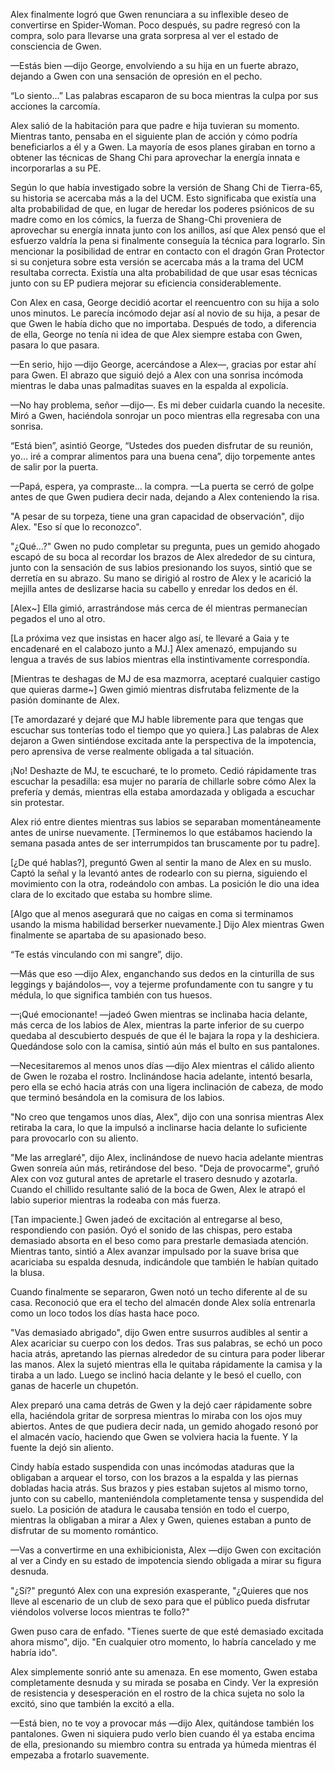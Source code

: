 
Alex finalmente logró que Gwen renunciara a su inflexible deseo de convertirse en Spider-Woman. Poco después, su padre regresó con la compra, solo para llevarse una grata sorpresa al ver el estado de consciencia de Gwen.

—Estás bien —dijo George, envolviendo a su hija en un fuerte abrazo, dejando a Gwen con una sensación de opresión en el pecho.

“Lo siento…” Las palabras escaparon de su boca mientras la culpa por sus acciones la carcomía.

Alex salió de la habitación para que padre e hija tuvieran su momento. Mientras tanto, pensaba en el siguiente plan de acción y cómo podría beneficiarlos a él y a Gwen. La mayoría de esos planes giraban en torno a obtener las técnicas de Shang Chi para aprovechar la energía innata e incorporarlas a su PE.

Según lo que había investigado sobre la versión de Shang Chi de Tierra-65, su historia se acercaba más a la del UCM. Esto significaba que existía una alta probabilidad de que, en lugar de heredar los poderes psiónicos de su madre como en los cómics, la fuerza de Shang-Chi proveniera de aprovechar su energía innata junto con los anillos, así que Alex pensó que el esfuerzo valdría la pena si finalmente conseguía la técnica para lograrlo. Sin mencionar la posibilidad de entrar en contacto con el dragón Gran Protector si su conjetura sobre esta versión se acercaba más a la trama del UCM resultaba correcta. Existía una alta probabilidad de que usar esas técnicas junto con su EP pudiera mejorar su eficiencia considerablemente.

Con Alex en casa, George decidió acortar el reencuentro con su hija a solo unos minutos. Le parecía incómodo dejar así al novio de su hija, a pesar de que Gwen le había dicho que no importaba. Después de todo, a diferencia de ella, George no tenía ni idea de que Alex siempre estaba con Gwen, pasara lo que pasara.

—En serio, hijo —dijo George, acercándose a Alex—, gracias por estar ahí para Gwen. El abrazo que siguió dejó a Alex con una sonrisa incómoda mientras le daba unas palmaditas suaves en la espalda al expolicía.

—No hay problema, señor —dijo—. Es mi deber cuidarla cuando la necesite. Miró a Gwen, haciéndola sonrojar un poco mientras ella regresaba con una sonrisa.

“Está bien”, asintió George, “Ustedes dos pueden disfrutar de su reunión, yo… iré a comprar alimentos para una buena cena”, dijo torpemente antes de salir por la puerta.

—Papá, espera, ya compraste... la compra. —La puerta se cerró de golpe antes de que Gwen pudiera decir nada, dejando a Alex conteniendo la risa.

"A pesar de su torpeza, tiene una gran capacidad de observación", dijo Alex. "Eso sí que lo reconozco".

"¿Qué...?" Gwen no pudo completar su pregunta, pues un gemido ahogado escapó de su boca al recordar los brazos de Alex alrededor de su cintura, junto con la sensación de sus labios presionando los suyos, sintió que se derretía en su abrazo. Su mano se dirigió al rostro de Alex y le acarició la mejilla antes de deslizarse hacia su cabello y enredar los dedos en él.

[Alex~] Ella gimió, arrastrándose más cerca de él mientras permanecían pegados el uno al otro.

[La próxima vez que insistas en hacer algo así, te llevaré a Gaia y te encadenaré en el calabozo junto a MJ.] Alex amenazó, empujando su lengua a través de sus labios mientras ella instintivamente correspondía.

[Mientras te deshagas de MJ de esa mazmorra, aceptaré cualquier castigo que quieras darme~] Gwen gimió mientras disfrutaba felizmente de la pasión dominante de Alex.

[Te amordazaré y dejaré que MJ hable libremente para que tengas que escuchar sus tonterías todo el tiempo que yo quiera.] Las palabras de Alex dejaron a Gwen sintiéndose excitada ante la perspectiva de la impotencia, pero aprensiva de verse realmente obligada a tal situación.

¡No! Deshazte de MJ, te escucharé, te lo prometo. Cedió rápidamente tras escuchar la pesadilla: esa mujer no pararía de chillarle sobre cómo Alex la prefería y demás, mientras ella estaba amordazada y obligada a escuchar sin protestar.

Alex rió entre dientes mientras sus labios se separaban momentáneamente antes de unirse nuevamente. [Terminemos lo que estábamos haciendo la semana pasada antes de ser interrumpidos tan bruscamente por tu padre].

[¿De qué hablas?], preguntó Gwen al sentir la mano de Alex en su muslo. Captó la señal y la levantó antes de rodearlo con su pierna, siguiendo el movimiento con la otra, rodeándolo con ambas. La posición le dio una idea clara de lo excitado que estaba su hombre slime.

[Algo que al menos asegurará que no caigas en coma si terminamos usando la misma habilidad berserker nuevamente.] Dijo Alex mientras Gwen finalmente se apartaba de su apasionado beso.

“Te estás vinculando con mi sangre”, dijo.

—Más que eso —dijo Alex, enganchando sus dedos en la cinturilla de sus leggings y bajándolos—, voy a tejerme profundamente con tu sangre y tu médula, lo que significa también con tus huesos.

—¡Qué emocionante! —jadeó Gwen mientras se inclinaba hacia delante, más cerca de los labios de Alex, mientras la parte inferior de su cuerpo quedaba al descubierto después de que él le bajara la ropa y la deshiciera. Quedándose solo con la camisa, sintió aún más el bulto en sus pantalones.

—Necesitaremos al menos unos días —dijo Alex mientras el cálido aliento de Gwen le rozaba el rostro. Inclinándose hacia adelante, intentó besarla, pero ella se echó hacia atrás con una ligera inclinación de cabeza, de modo que terminó besándola en la comisura de los labios.

"No creo que tengamos unos días, Alex", dijo con una sonrisa mientras Alex retiraba la cara, lo que la impulsó a inclinarse hacia delante lo suficiente para provocarlo con su aliento.

"Me las arreglaré", dijo Alex, inclinándose de nuevo hacia adelante mientras Gwen sonreía aún más, retirándose del beso. "Deja de provocarme", gruñó Alex con voz gutural antes de apretarle el trasero desnudo y azotarla. Cuando el chillido resultante salió de la boca de Gwen, Alex le atrapó el labio superior mientras la rodeaba con más fuerza.

[Tan impaciente.] Gwen jadeó de excitación al entregarse al beso, respondiendo con pasión. Oyó el sonido de las chispas, pero estaba demasiado absorta en el beso como para prestarle demasiada atención. Mientras tanto, sintió a Alex avanzar impulsado por la suave brisa que acariciaba su espalda desnuda, indicándole que también le habían quitado la blusa.

Cuando finalmente se separaron, Gwen notó un techo diferente al de su casa. Reconoció que era el techo del almacén donde Alex solía entrenarla como un loco todos los días hasta hace poco. 

"Vas demasiado abrigado", dijo Gwen entre susurros audibles al sentir a Alex acariciar su cuerpo con los dedos. Tras sus palabras, se echó un poco hacia atrás, apretando las piernas alrededor de su cintura para poder liberar las manos. Alex la sujetó mientras ella le quitaba rápidamente la camisa y la tiraba a un lado. Luego se inclinó hacia delante y le besó el cuello, con ganas de hacerle un chupetón.

Alex preparó una cama detrás de Gwen y la dejó caer rápidamente sobre ella, haciéndola gritar de sorpresa mientras lo miraba con los ojos muy abiertos. Antes de que pudiera decir nada, un gemido ahogado resonó por el almacén vacío, haciendo que Gwen se volviera hacia la fuente. Y la fuente la dejó sin aliento.

Cindy había estado suspendida con unas incómodas ataduras que la obligaban a arquear el torso, con los brazos a la espalda y las piernas dobladas hacia atrás. Sus brazos y pies estaban sujetos al mismo torno, junto con su cabello, manteniéndola completamente tensa y suspendida del suelo. La posición de atadura le causaba tensión en todo el cuerpo, mientras la obligaban a mirar a Alex y Gwen, quienes estaban a punto de disfrutar de su momento romántico.

—Vas a convertirme en una exhibicionista, Alex —dijo Gwen con excitación al ver a Cindy en su estado de impotencia siendo obligada a mirar su figura desnuda.

"¿Sí?" preguntó Alex con una expresión exasperante, "¿Quieres que nos lleve al escenario de un club de sexo para que el público pueda disfrutar viéndolos volverse locos mientras te follo?"

Gwen puso cara de enfado. "Tienes suerte de que esté demasiado excitada ahora mismo", dijo. "En cualquier otro momento, lo habría cancelado y me habría ido".

Alex simplemente sonrió ante su amenaza. En ese momento, Gwen estaba completamente desnuda y su mirada se posaba en Cindy. Ver la expresión de resistencia y desesperación en el rostro de la chica sujeta no solo la excitó, sino que también la excitó a ella.

—Está bien, no te voy a provocar más —dijo Alex, quitándose también los pantalones. Gwen ni siquiera pudo verlo bien cuando él ya estaba encima de ella, presionando su miembro contra su entrada ya húmeda mientras él empezaba a frotarlo suavemente.